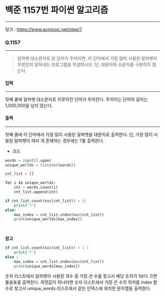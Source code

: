 # 백준 1157번 파이썬 알고리즘
-------
링크 : https://www.acmicpc.net/step/7
### Q.1157
-----
> 알파벳 대소문자로 된 단어가 주어지면, 이 단어에서 가장 많이 사용된 알파벳이 무엇인지 알아내는 프로그램을 작성하시오. 단, 대문자와 소문자를 구분하지 않는다.

#### 입력 
---
첫째 줄에 알파벳 대소문자로 이루어진 단어가 주어진다. 주어지는 단어의 길이는 1,000,000을 넘지 않는다. 

#### 출력 
----
첫째 줄에 이 단어에서 가장 많이 사용된 알파벳을 대문자로 출력한다. 단, 가장 많이 사용된 알파벳이 여러 개 존재하는 경우에는 ?를 출력한다.


* 코드 
```py
words = input().upper
unique_worlds = list(set(words))

cnt_list = []

for i in unique_worlds:
    cnt = words.count(i)
    cnt_list.append(cnt)

if cnt_list.count(max(cnt_list)) > 1:
    print('?')
else:
    max_index = cnt_list.index(max(cnt_list))
    print(unique_worlds[max_index])
    
   
``` 

**참고**
```py
if cnt_list.count(max(cnt_list)) > 1 :  
    print('?')
else :
    max_index = cnt_list.index(max(cnt_list))  
    print(unique_words[max_index])
```
숫자 리스트에서 알파벳이 사용된 개수 중 가장 큰 수를 찾고서 해당 숫자가 1보다 크면 물음표를 출력한다. 최댓값이 하나라면 숫자 리스트에서 가장 큰 수의 위치를 index 함수로 찾고서 unique_words 리스트에서 같은 인덱스에 위치한 문자열을 출력한다.
